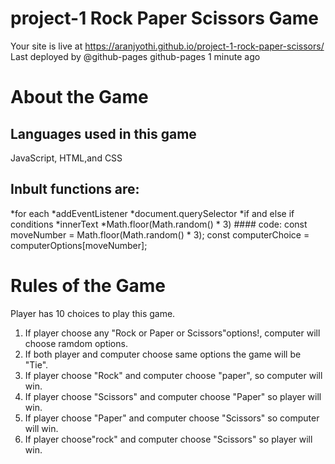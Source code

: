 # project-1 Rock Paper Scissors Game
Your site is live at https://aranjyothi.github.io/project-1-rock-paper-scissors/
Last deployed by @github-pages github-pages 1 minute ago
# About the Game

## Languages used in this  game
JavaScript, HTML,and CSS 
## Inbult functions are:
*for each
*addEventListener
*document.querySelector
*if and else if conditions
*innerText
*Math.floor(Math.random() * 3)
    #### code:  const moveNumber = Math.floor(Math.random() * 3);
                const computerChoice = computerOptions[moveNumber];
# Rules of the Game
Player has 10 choices to play this game.
1. If player choose any "Rock or Paper or Scissors"options!, computer will choose  ramdom options.
2. If both player and computer choose same options the game will be "Tie".
3. If player choose "Rock" and computer choose "paper", so computer will win.
4. If player choose "Scissors" and computer choose "Paper" so player will win.
5. If player choose "Paper" and computer choose "Scissors" so computer will win.
6. If player choose"rock" and computer choose "Scissors" so player will win.



